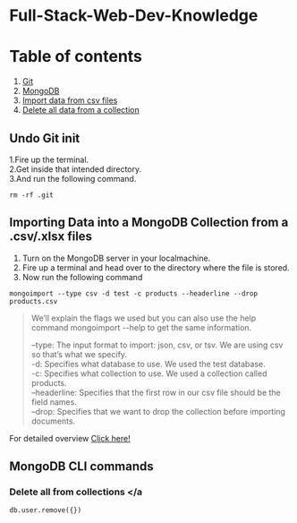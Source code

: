 # Full-Stack-Web-Dev-Knowledge

# Table of contents
1. [Git](#Git)
2. [MongoDB](#)
  1. [Import data from csv files](#csv)
  2. [Delete all data from a collection](#delCollection)
 

## Undo Git init <a name="Git"></a>

1.Fire up the terminal.\
2.Get inside that intended directory.\
3.And run the following command.

```
rm -rf .git
```

## Importing Data into a MongoDB Collection from a .csv/.xlsx files <a name="#csv"></a>

1. Turn on the MongoDB server in your localmachine.
2. Fire up a terminal and head over to the directory where the file is stored.
3. Now run the following command 

```
mongoimport --type csv -d test -c products --headerline --drop products.csv
```

>We’ll explain the flags we used but you can also use the help command mongoimport --help to get the same information.
>
> –type: The input format to import: json, csv, or tsv. We are using csv so that’s what we specify.\
> -d: Specifies what database to use. We used the test database.\
> -c: Specifies what collection to use. We used a collection called products.\
> –headerline: Specifies that the first row in our csv file should be the field names.\
> –drop: Specifies that we want to drop the collection before importing documents.

For detailed overview [Click here!](https://kb.objectrocket.com/mongo-db/how-to-import-a-csv-into-mongodb-327)


## MongoDB CLI commands

### Delete all from collections <a name="#delCollection"></a

```
db.user.remove({})
```
